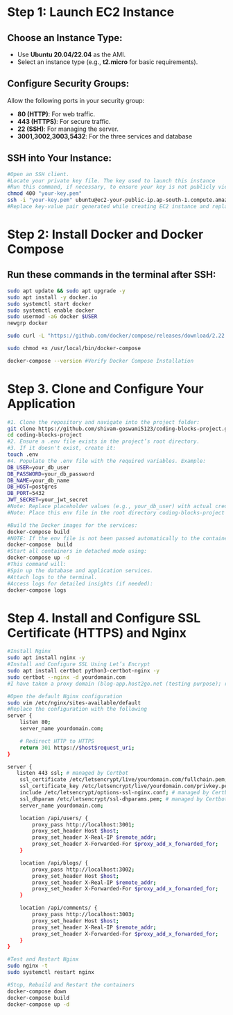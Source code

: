 # Step 1: Launch EC2 Instance

## Choose an Instance Type:
- Use **Ubuntu 20.04/22.04** as the AMI.
- Select an instance type (e.g., **t2.micro** for basic requirements).

## Configure Security Groups:
Allow the following ports in your security group:
- **80 (HTTP)**: For web traffic.
- **443 (HTTPS)**: For secure traffic.
- **22 (SSH)**: For managing the server. 
- **3001,3002,3003,5432**: For the three services and database

## SSH into Your Instance:
```bash
#Open an SSH client.
#Locate your private key file. The key used to launch this instance
#Run this command, if necessary, to ensure your key is not publicly viewable.
chmod 400 "your-key.pem"
ssh -i "your-key.pem" ubuntu@ec2-your-public-ip.ap-south-1.compute.amazonaws.com
#Replace key-value pair generated while creating EC2 instance and replace with the public IP of the instance
```

# Step 2: Install Docker and Docker Compose

## Run these commands in the terminal after SSH:
```bash
sudo apt update && sudo apt upgrade -y
sudo apt install -y docker.io
sudo systemctl start docker
sudo systemctl enable docker
sudo usermod -aG docker $USER
newgrp docker

sudo curl -L "https://github.com/docker/compose/releases/download/2.22.0/docker-compose-$(uname -s)-$(uname -m)" -o /usr/local/bin/docker-compose

sudo chmod +x /usr/local/bin/docker-compose

docker-compose --version #Verify Docker Compose Installation
```

# Step 3. Clone and Configure Your Application
   ```bash
#1. Clone the repository and navigate into the project folder:
git clone https://github.com/shivam-goswami5123/coding-blocks-project.git
cd coding-blocks-project
#2. Ensure a .env file exists in the project’s root directory. 
#3. If it doesn't exist, create it:
touch .env
#4. Populate the .env file with the required variables. Example: 
DB_USER=your_db_user
DB_PASSWORD=your_db_password
DB_NAME=your_db_name
DB_HOST=postgres
DB_PORT=5432
JWT_SECRET=your_jwt_secret
#Note: Replace placeholder values (e.g., your_db_user) with actual credentials and secrets.
#Note: Place this env file in the root directory coding-blocks-project where docker-compose.yml file is present
```

```bash
#Build the Docker images for the services:
docker-compose build
#NOTE: If the env file is not been passed automatically to the containers while building then specify explicitly the env file in the build command
docker-compose  build
#Start all containers in detached mode using:
docker-compose up -d
#This command will:
#Spin up the database and application services.
#Attach logs to the terminal.
#Access logs for detailed insights (if needed):
docker-compose logs
```

# Step 4. Install and Configure SSL Certificate (HTTPS) and Nginx

```bash
#Install Nginx
sudo apt install nginx -y
#Install and Configure SSL Using Let’s Encrypt
sudo apt install certbot python3-certbot-nginx -y
sudo certbot --nginx -d yourdomain.com 
#I have taken a proxy domain (blog-app.host2go.net (testing purpose); replace with your domain in the command)

#Open the default Nginx configuration
sudo vim /etc/nginx/sites-available/default
#Replace the configuration with the following
server {
    listen 80;
    server_name yourdomain.com;

    # Redirect HTTP to HTTPS
    return 301 https://$host$request_uri;
}

server {
   listen 443 ssl; # managed by Certbot
    ssl_certificate /etc/letsencrypt/live/yourdomain.com/fullchain.pem; # managed by Certbot
    ssl_certificate_key /etc/letsencrypt/live/yourdomain.com/privkey.pem; # managed by Certbot
    include /etc/letsencrypt/options-ssl-nginx.conf; # managed by Certbot
    ssl_dhparam /etc/letsencrypt/ssl-dhparams.pem; # managed by Certbot
    server_name yourdomain.com;

    location /api/users/ {
        proxy_pass http://localhost:3001;
        proxy_set_header Host $host;
        proxy_set_header X-Real-IP $remote_addr;
        proxy_set_header X-Forwarded-For $proxy_add_x_forwarded_for;
    }

    location /api/blogs/ {
        proxy_pass http://localhost:3002;
        proxy_set_header Host $host;
        proxy_set_header X-Real-IP $remote_addr;
        proxy_set_header X-Forwarded-For $proxy_add_x_forwarded_for;
    }

    location /api/comments/ {
        proxy_pass http://localhost:3003;
        proxy_set_header Host $host;
        proxy_set_header X-Real-IP $remote_addr;
        proxy_set_header X-Forwarded-For $proxy_add_x_forwarded_for;
    }
}

#Test and Restart Nginx
sudo nginx -t
sudo systemctl restart nginx

#Stop, Rebuild and Restart the containers
docker-compose down
docker-compose build
docker-compose up -d
```


